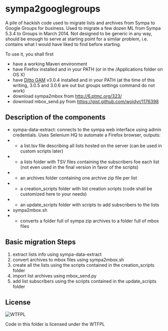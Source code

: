 sympa2googlegroups
==================

A pile of hackish code used to migrate lists and archives from Sympa to Google Groups for business. Used to migrate a few dozen ML from Sympa 5.3.4 to Groups in March 2014. Not designed to be generic in any way, should be enough to serve at starting point for a similar problem, i.e. contains what I would have liked to find before starting.

To use it, you shall first 

- have a working Maven environment
- have Firefox installed and in your PATH (or in the /Applications folder on OS X)
- have [Ditto GAM](|https://code.google.com/p/google-apps-manager/) v3.0.4 installed and in your PATH (at the time of this writing, 3.0.5 and 3.0.6 are out but groups settings command do not work)
- download sympa2mbox from http://6.ptmc.org/323/
- download mbox_send.py from https://gist.github.com/wojdyr/1176398

Description of the components
-------------

- sympa-data-extract: connects to the sympa web interface using admin credentials. Uses Selenium HQ to automate a Firefox browser, outputs:
- + a list.tsv file describing all lists hosted on the server (can be used in custom scripts later)
- + a lists folder with TSV files containing the subscribers foe each list (not even used in the final version in favor of the scripts)
- + an archives folder containing one archive zip file per list
- + a creation_scripts folder with list creation scripts (code shall be customized here to your needs)
- + an update_scripts folder with scripts to add subscribers to the lists
- sympa2mbox.sh
- + converts a folder full of sympa zip archives to a folder full of mbox files

Basic migration Steps
-------------

1. extract lists info using sympa-data-extract
1. convert archives to mbox files using sympa2mbox.sh
1. create all the lists using the scripts contained in the creation_scripts folder
1. import list archives using mbox_send.py
1. add list subscribers using the scripts contained in the update_scripts folder

License
-------------

![WTFPL](http://www.wtfpl.net/wp-content/uploads/2012/12/wtfpl-badge-2.png)

Code in this folder is licensed under the WTFPL
